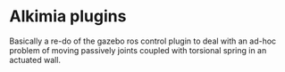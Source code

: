 # Alkimia plugins

Basically a re-do of the gazebo ros control plugin to deal with an ad-hoc problem of moving passively joints coupled with torsional spring in an actuated wall.
